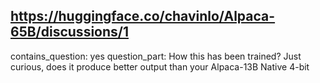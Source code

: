 ## https://huggingface.co/chavinlo/Alpaca-65B/discussions/1

contains_question: yes
question_part: How this has been trained? Just curious, does it produce better output than your Alpaca-13B Native 4-bit